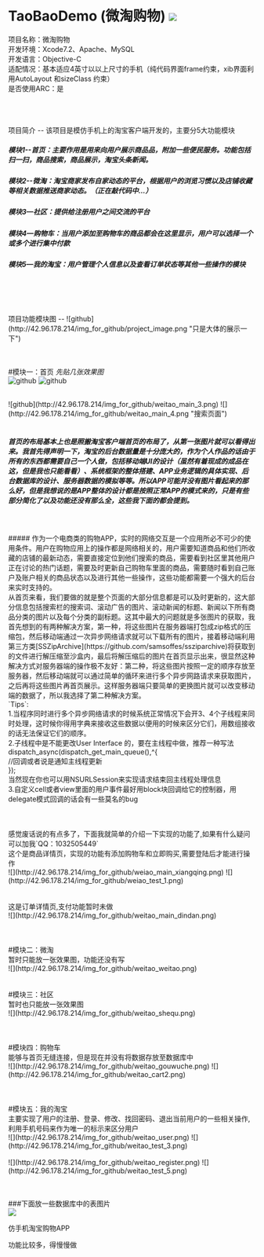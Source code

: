 # TaoBaoDemo (微淘购物)  ![](http://42.96.178.214/img_for_github/weitao_icon.jpg)

项目名称：微淘购物  <br>
开发环境：Xcode7.2、Apache、MySQL  <br>
开发语言：Objective-C  <br>
适配情况：基本适应4英寸以以上尺寸的手机（纯代码界面frame约束，xib界面利用AutoLayout 和sizeClass 约束）  <br>
是否使用ARC：是

<br>
<br>
<br>
项目简介
--
该项目是模仿手机上的淘宝客户端开发的，主要分5大功能模块

##### 模块1--首页：主要作用是用来向用户展示商品品，附加一些便民服务。功能包括扫一扫，商品搜索，商品展示，淘宝头条新闻。
             
##### 模块2--微淘：淘宝商家发布自家动态的平台，根据用户的浏览习惯以及店铺收藏等相关数据推送商家动态。（正在敲代码中...）
             
##### 模块3—社区：提供给注册用户之间交流的平台

##### 模块4—购物车：当用户添加至购物车的商品都会在这里显示，用户可以选择一个或多个进行集中付款
              
##### 模块5—我的淘宝：用户管理个人信息以及查看订单状态等其他一些操作的模块

<br>
<br>
<br/>
<br>
项目功能模块图
--
![github](http://42.96.178.214/img_for_github/project_image.png "只是大体的展示一下")

<br>
<br>
<br>

#模块一：首页
*先贴几张效果图*
<br>
![github](http://42.96.178.214/img_for_github/weitao_main_1.png)  ![github](http://42.96.178.214/img_for_github/weitao_main_2.png)<br>

<br>
![github](http://42.96.178.214/img_for_github/weitao_main_3.png) ![](http://42.96.178.214/img_for_github/weitao_main_4.png "搜索页面")
<br>
<br>

##### 首页的布局基本上也是照搬淘宝客户端首页的布局了，从第一张图片就可以看得出来。我首先得声明一下，淘宝的后台数据量是十分庞大的，作为个人作品的话由于所有的东西都需要自己一个人做，包括移动端UI的设计（虽然有着现成的成品在这，但是我也只能看看）、系统框架的整体搭建、APP业务逻辑的具体实现、后台数据库的设计、服务器数据的模拟等等。所以APP可能并没有图片看起来的那么好，但是我想说的是APP整体的设计都是按照正常APP的模式来的，只是有些部分简化了以及功能还没有那么全，这些我下面的都会提到。

<br>
<br>
##### 作为一个电商类的购物APP，实时的网络交互是一个应用所必不可少的使用条件。用户在购物应用上的操作都是网络相关的，用户需要知道商品和他们所收藏的店铺的最新动态，需要直接定位到他们搜索的商品，需要看到社区里其他用户正在讨论的热门话题，需要及时更新自己购物车里面的商品，需要随时看到自己账户及账户相关的商品状态以及进行其他一些操作，这些功能都需要一个强大的后台来实时支持的。

<br>
    从首页来看，我们要做的就是整个页面的大部分信息都是可以及时更新的，这大部分信息包括搜索栏的搜索词、滚动广告的图片、滚动新闻的标题、新闻以下所有商品分类的图片以及每个分类的副标题。这其中最大的问题就是多张图片的获取，我首先想到的有两种解决方案，第一种，将这些图片在服务器端打包成zip格式的压缩包，然后移动端通过一次异步网络请求就可以下载所有的图片，接着移动端利用第三方类[SSZipArchive](https://github.com/samsoffes/ssziparchive)将获取到的文件进行解压缩至沙盒内，最后将解压缩后的图片在首页显示出来，很显然这种解决方式对服务器端的操作极不友好：第二种，将这些图片按照一定的顺序存放至服务器，然后移动端就可以通过简单的循环来进行多个异步网路请求来获取图片，之后再将这些图片再首页展示。这样服务器端只要简单的更换图片就可以改变移动端的数据了，所以我选择了第二种解决方案。

<br>
`Tips`:  <br>
1.当程序同时进行多个异步网络请求的时候系统正常情况下会开3、4个子线程来同时处理，这时候你得用字典来接收这些数据以便用的时候来区分它们，用数组接收的话无法保证它们的顺序。  <br>
2.子线程中是不能更改User Interface 的，要在主线程中做，推荐一种写法   <br>
dispatch_async(dispatch_get_main_queue(),^{   <br>
                   //回调或者说是通知主线程更新    <br>
                  });    <br>
 当然现在你也可以用NSURLSession来实现请求结束回主线程处理信息  <br>
3.自定义cell或者view里面的用户事件最好用block块回调给它的控制器，用delegate模式回调的话会有一些莫名的bug   <br>

<br>
<br>
<br>
感觉废话说的有点多了，下面我就简单的介绍一下实现的功能了,如果有什么疑问可以加我`QQ：1032505449`  <br>
这个是商品详情页，实现的功能有添加购物车和立即购买,需要登陆后才能进行操作  <br>
![](http://42.96.178.214/img_for_github/weiao_main_xiangqing.png)  ![](http://42.96.178.214/img_for_github/weiao_test_1.png)  <br>


<br>
<br>
这是订单详情页,支付功能暂时未做  <br>
![](http://42.96.178.214/img_for_github/weitao_main_dindan.png)   <br>

<br>
<br>
<br>
#模块二：微淘     <br>
暂时只能放一张效果图，功能还没有写   <br>
![](http://42.96.178.214/img_for_github/weitao_weitao.png)   <br>

<br>
<br>
#模块三：社区   <br>
暂时也只能放一张效果图   <br>
![](http://42.96.178.214/img_for_github/weitao_shequ.png)   <br>

<br>
<br>
<br>
#模块四：购物车    <br>
能够与首页无缝连接，但是现在并没有将数据存放至数据库中  <br>
![](http://42.96.178.214/img_for_github/weitao_gouwuche.png)   ![](http://42.96.178.214/img_for_github/weitao_cart2.png)  <br>

<br>
<br>
<br>
#模块五：我的淘宝   <br>
主要实现了用户的注册、登录、修改、找回密码、退出当前用户的一些相关操作,利用手机号码来作为唯一的标示来区分用户  <br>
![](http://42.96.178.214/img_for_github/weitao_user.png)  ![](http://42.96.178.214/img_for_github/weitao_test_3.png)  <br>

<br>
![](http://42.96.178.214/img_for_github/weitao_register.png)  ![](http://42.96.178.214/img_for_github/weitao_test_5.png)  <br>

<br>
<br>

###下面放一些数据库中的表图片  <br>
![](http://42.96.178.214/img_for_github/mysql_.png)   <br>




仿手机淘宝购物APP

功能比较多，得慢慢做
